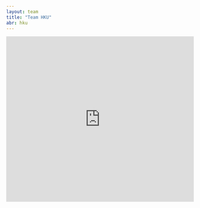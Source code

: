 ```yaml
---
layout: team
title: "Team HKU"
abr: hku
---
```


<iframe src="http://www.tudou.com/programs/view/html5embed.action?type=2&code=gIOATxZWlLA&lcode=mpNUhSRktcI&resourceId=0_06_05_99" allowtransparency="true" allowfullscreen="true" allowfullscreenInteractive="true" scrolling="no" border="0" frameborder="0" height="444" width="100%"></iframe>